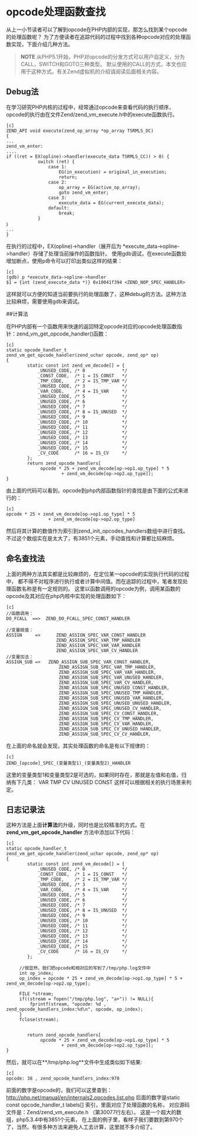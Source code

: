 # opcode处理函数查找

从上一小节读者可以了解到opcode在PHP内部的实现，那怎么找到某个opcode的处理函数呢？
为了方便读者在追踪代码的过程中找到各种opcode对应的处理函数实现，下面介绍几种方法。

>**NOTE**
>从PHP5.1开始，PHP对opcode的分发方式可以用户自定义，分为CALL，SWITCH和GOTO三种类型。
>默认使用的CALL的方式，本文也应用于这种方式。有关Zend虚拟机的介绍请阅读后面相关内容。

## Debug法

在学习研究PHP内核的过程中，经常通过opcode来查看代码的执行顺序，opcode的执行由在文件Zend/zend_vm_execute.h中的execute函数执行。

	[c]
	ZEND_API void execute(zend_op_array *op_array TSRMLS_DC)
	{
	...
	zend_vm_enter:
	....
	if ((ret = EX(opline)->handler(execute_data TSRMLS_CC)) > 0) {
	            switch (ret) {
	                case 1:
	                    EG(in_execution) = original_in_execution;
	                    return;
	                case 2:
	                    op_array = EG(active_op_array);
	                    goto zend_vm_enter;
	                case 3:
	                    execute_data = EG(current_execute_data);
	                default:
	                    break;
	            }
	｝
	...
	}

在执行的过程中，EX(opline)->handler（展开后为  *execute_data->opline->handler）存储了处理当前操作的函数指针。
使用gdb调试，在execute函数处增加断点，使用p命令可以打印出类似这样的结果：

	[c]
	(gdb) p *execute_data->opline->handler
	$1 = {int (zend_execute_data *)} 0x10041f394 <ZEND_NOP_SPEC_HANDLER>

这样就可以方便的知道当前要执行的处理函数了，这种debug的方法。这种方法比较麻烦，需要使用gdb来调试。


##计算法

在PHP内部有一个函数用来快速的返回特定opcode对应的opcode处理函数指针：zend_vm_get_opcode_handler()函数：

    [c]
    static opcode_handler_t
    zend_vm_get_opcode_handler(zend_uchar opcode, zend_op* op)
    {
            static const int zend_vm_decode[] = {
                _UNUSED_CODE, /* 0              */
                _CONST_CODE,  /* 1 = IS_CONST   */
                _TMP_CODE,    /* 2 = IS_TMP_VAR */
                _UNUSED_CODE, /* 3              */
                _VAR_CODE,    /* 4 = IS_VAR     */
                _UNUSED_CODE, /* 5              */
                _UNUSED_CODE, /* 6              */
                _UNUSED_CODE, /* 7              */
                _UNUSED_CODE, /* 8 = IS_UNUSED  */
                _UNUSED_CODE, /* 9              */
                _UNUSED_CODE, /* 10             */
                _UNUSED_CODE, /* 11             */
                _UNUSED_CODE, /* 12             */
                _UNUSED_CODE, /* 13             */
                _UNUSED_CODE, /* 14             */
                _UNUSED_CODE, /* 15             */
                _CV_CODE      /* 16 = IS_CV     */
            };  
            return zend_opcode_handlers[
                 opcode * 25 + zend_vm_decode[op->op1.op_type] * 5
                         + zend_vm_decode[op->op2.op_type]];
    }


由上面的代码可以看到，opcode到php内部函数指针的查找是由下面的公式来进行的：

    [c]
    opcode * 25 + zend_vm_decode[op->op1.op_type] * 5
                    + zend_vm_decode[op->op2.op_type]

然后将其计算的数值作为索引到zend_init_opcodes_handlers数组中进行查找。
不过这个数组实在是太大了，有3851个元素，手动查找和计算都比较麻烦。


## 命名查找法

上面的两种方法其实都是比较麻烦的，在定位某一opcode的实现执行代码的过程中，
都不得不对程序进行执行或者计算中间值。而在追踪的过程中，笔者发现处理函数名称是有一定规则的。
这里以函数调用的opcode为例，调用某函数的opcode及其对应在php内核中实现的处理函数如下：

    [c]
    //函数调用：
    DO_FCALL  ==>  ZEND_DO_FCALL_SPEC_CONST_HANDLER

    //变量赋值：
    ASSIGN     =>      ZEND_ASSIGN_SPEC_VAR_CONST_HANDLER
                       ZEND_ASSIGN_SPEC_VAR_TMP_HANDLER
                       ZEND_ASSIGN_SPEC_VAR_VAR_HANDLER
                       ZEND_ASSIGN_SPEC_VAR_CV_HANDLER            
    //变量加法：
    ASSIGN_SUB =>   ZEND_ASSIGN_SUB_SPEC_VAR_CONST_HANDLER,
                        ZEND_ASSIGN_SUB_SPEC_VAR_TMP_HANDLER,
                        ZEND_ASSIGN_SUB_SPEC_VAR_VAR_HANDLER,
                        ZEND_ASSIGN_SUB_SPEC_VAR_UNUSED_HANDLER,
                        ZEND_ASSIGN_SUB_SPEC_VAR_CV_HANDLER,
                        ZEND_ASSIGN_SUB_SPEC_UNUSED_CONST_HANDLER,
                        ZEND_ASSIGN_SUB_SPEC_UNUSED_TMP_HANDLER,
                        ZEND_ASSIGN_SUB_SPEC_UNUSED_VAR_HANDLER,
                        ZEND_ASSIGN_SUB_SPEC_UNUSED_UNUSED_HANDLER,
                        ZEND_ASSIGN_SUB_SPEC_UNUSED_CV_HANDLER,
                        ZEND_ASSIGN_SUB_SPEC_CV_CONST_HANDLER,
                        ZEND_ASSIGN_SUB_SPEC_CV_TMP_HANDLER,
                        ZEND_ASSIGN_SUB_SPEC_CV_VAR_HANDLER,
                        ZEND_ASSIGN_SUB_SPEC_CV_UNUSED_HANDLER,
                        ZEND_ASSIGN_SUB_SPEC_CV_CV_HANDLER,

在上面的命名就会发现，其实处理函数的命名是有以下规律的：

    [c]
    ZEND_[opcode]_SPEC_(变量类型1)_(变量类型2)_HANDLER


这里的变量类型1和变量类型2是可选的，如果同时存在，那就是左值和右值，归纳有下几类：
VAR TMP CV UNUSED CONST
这样可以根据相关的执行场景来判定。

## 日志记录法
这种方法是上面**计算法**的升级，同时也是比较精准的方式。在**zend_vm_get_opcode_handler** 方法中添加以下代码：

	[c]
	static opcode_handler_t
	zend_vm_get_opcode_handler(zend_uchar opcode, zend_op* op)
	{
	        static const int zend_vm_decode[] = {
	            _UNUSED_CODE, /* 0              */
	            _CONST_CODE,  /* 1 = IS_CONST   */
	            _TMP_CODE,    /* 2 = IS_TMP_VAR */
	            _UNUSED_CODE, /* 3              */
	            _VAR_CODE,    /* 4 = IS_VAR     */
	            _UNUSED_CODE, /* 5              */
	            _UNUSED_CODE, /* 6              */
	            _UNUSED_CODE, /* 7              */
	            _UNUSED_CODE, /* 8 = IS_UNUSED  */
	            _UNUSED_CODE, /* 9              */
	            _UNUSED_CODE, /* 10             */
	            _UNUSED_CODE, /* 11             */
	            _UNUSED_CODE, /* 12             */
	            _UNUSED_CODE, /* 13             */
	            _UNUSED_CODE, /* 14             */
	            _UNUSED_CODE, /* 15             */
	            _CV_CODE      /* 16 = IS_CV     */
	        };  
	
	   	 //很显然，我们把opcode和相对应的写到了/tmp/php.log文件中
	   	 int op_index;
	   	 op_index = opcode * 25 + zend_vm_decode[op->op1.op_type] * 5 + zend_vm_decode[op->op2.op_type];
	
	   	 FILE *stream;
	   	 if((stream = fopen("/tmp/php.log", "a+")) != NULL){
	   		 fprintf(stream, "opcode: %d , zend_opcode_handlers_index:%d\n", opcode, op_index);
	   	 }    
	   	 fclose(stream);
	
	
	        return zend_opcode_handlers[
	             opcode * 25 + zend_vm_decode[op->op1.op_type] * 5
	                     + zend_vm_decode[op->op2.op_type]];
	}

然后，就可以在**/tmp/php.log**文件中生成类似如下结果:

	[c]
	opcode: 38 , zend_opcode_handlers_index:970

前面的数字是opcode的，我们可以这里查到： http://php.net/manual/en/internals2.opcodes.list.php
后面的数字是static const opcode_handler_t labels[] 索引，里面对应了处理函数的名称，
对应源码文件是：Zend/zend_vm_execute.h （第30077行左右）。 这是一个超大的数组，php5.3.4中有3851个元素，
在上面的例子里，看样子我们要数到第970个了，当然，有很多种方法来避免人工去计算，这里就不多介绍了。
